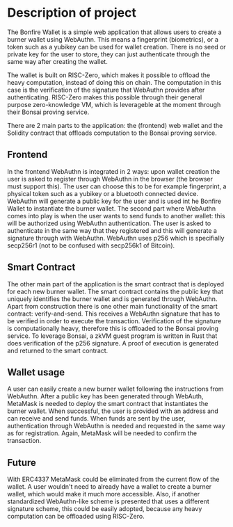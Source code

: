 # Description of project

The Bonfire Wallet is a simple web application that allows users to create a burner wallet using WebAuthn. This means a fingerprint (biometrics), or a token such as a yubikey can be used for wallet creation. There is no seed or private key for the user to store, they can just authenticate through the same way after creating the wallet. 

The wallet is built on RISC-Zero, which makes it possible to offload the heavy computation, instead of doing this on chain. The computation in this case is the verification of the signature that WebAuthn provides after authenticating. RISC-Zero makes this possible through their general purpose zero-knowledge VM, which is leverageble at the moment through their Bonsai proving service. 

There are 2 main parts to the application: the (frontend) web wallet and the Solidity contract that offloads computation to the Bonsai proving service. 

## Frontend 
In the frontend WebAuthn is integrated in 2 ways: upon wallet creation the user is asked to register through WebAuthn in the browser (the browser must support this). The user can choose this to be for example fingerprint, a physical token such as a yubikey or a bluetooth connected device. WebAuthn will generate a public key for the user and is used int he Bonfire Wallet to instantiate the burner wallet. The second part where WebAuthn comes into play is when the user wants to send funds to another wallet: this will be authorized using WebAuthn authentication. The user is asked to authenticate in the same way that they registered and this will generate a signature through with WebAuthn. WebAuthn uses p256 which is specifially secp256r1 (not to be confused with secp256k1 of Bitcoin).

## Smart Contract
The other main part of the application is the smart contract that is deployed for each new burner wallet. The smart contract contains the public key that uniquely identifies the burner wallet and is generated through WebAuthn. Apart from construction there is one other main functionality of the smart contract: verify-and-send. This receives a WebAuthn signature that has to be verified in order to execute the transaction. Verification of the signature is computationally heavy, therefore this is offloaded to the Bonsai proving service. To leverage Bonsai, a zkVM guest program is written in Rust that does verification of the p256 signature. A proof of execution is generated and returned to the smart contract. 

## Wallet usage
A user can easily create a new burner wallet following the instructions from WebAuthn. After a public key has been generated through WebAuth, MetaMask is needed to deploy the smart contract that instantiates the burner wallet. When successful, the user is provided with an address and can receive and send funds. When funds are sent by the user, authentication through WebAuthn is needed and requested in the same way as for registration. Again, MetaMask will be needed to confirm the transaction.


## Future
With ERC4337 MetaMask could be eliminated from the current flow of the wallet. A user wouldn't need to already have a wallet to create a burner wallet, which would make it much more accessible. 
Also, if another standardized WebAuthn-like scheme is presented that uses a different signature scheme, this could be easily adopted, because any heavy computation can be offloaded using RISC-Zero. 